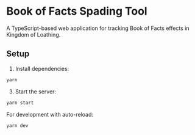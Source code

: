 # Book of Facts Spading Tool

A TypeScript-based web application for tracking Book of Facts effects in Kingdom of Loathing.

## Setup

1. Install dependencies:

```bash
yarn
```

3. Start the server:

```bash
yarn start
```

For development with auto-reload:

```bash
yarn dev
```
